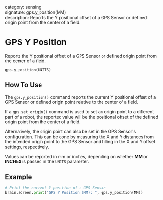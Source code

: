 category: sensing  
signature: gps.y_position(MM)  
description: Reports the Y positional offset of a GPS Sensor or defined origin point from the center of a field.  

# GPS Y Position

Reports the Y positional offset of a GPS Sensor or defined origin point from the center of a field.

```python
gps.y_position(UNITS)
```

## How To Use

The `gps.y_position()` command reports the current Y positional offset of a GPS Sensor or defined origin point relative to the center of a field.

If a `gps.set_origin()` command is used to set an origin point to a different part of a robot, the reported value will be the positional offset of the defined origin point from the center of a field.

Alternatively, the origin point can also be set in the GPS Sensor's configuration. This can be done by measuring the X and Y distances from the intended origin point to the GPS Sensor and filling in the X and Y offset settings, respectively.

Values can be reported in mm or inches, depending on whether **MM** or **INCHES** is passed in the `UNITS` parameter.

## Example

```python
# Print the current Y position of a GPS Sensor
brain.screen.print("GPS Y Position (MM): ", gps.y_position(MM))
```

<advanced>
</advanced>
